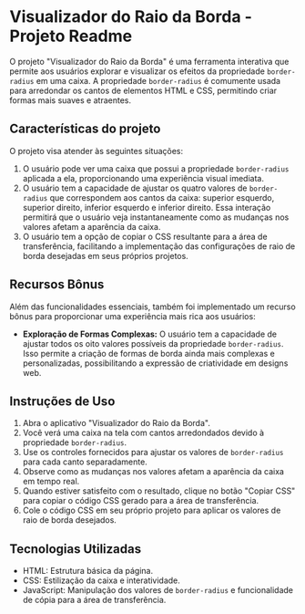 # Visualizador do Raio da Borda - Projeto Readme

O projeto "Visualizador do Raio da Borda" é uma ferramenta interativa que permite aos usuários explorar e visualizar os efeitos da propriedade `border-radius` em uma caixa. A propriedade `border-radius` é comumente usada para arredondar os cantos de elementos HTML e CSS, permitindo criar formas mais suaves e atraentes.

## Características do projeto

O projeto visa atender às seguintes situações:

1. O usuário pode ver uma caixa que possui a propriedade `border-radius` aplicada a ela, proporcionando uma experiência visual imediata.
2. O usuário tem a capacidade de ajustar os quatro valores de `border-radius` que correspondem aos cantos da caixa: superior esquerdo, superior direito, inferior esquerdo e inferior direito. Essa interação permitirá que o usuário veja instantaneamente como as mudanças nos valores afetam a aparência da caixa.
3. O usuário tem a opção de copiar o CSS resultante para a área de transferência, facilitando a implementação das configurações de raio de borda desejadas em seus próprios projetos.

## Recursos Bônus

Além das funcionalidades essenciais, também foi implementado um recurso bônus para proporcionar uma experiência mais rica aos usuários:

- **Exploração de Formas Complexas:** O usuário tem a capacidade de ajustar todos os oito valores possíveis da propriedade `border-radius`. Isso permite a criação de formas de borda ainda mais complexas e personalizadas, possibilitando a expressão de criatividade em designs web.

## Instruções de Uso

1. Abra o aplicativo "Visualizador do Raio da Borda".
2. Você verá uma caixa na tela com cantos arredondados devido à propriedade `border-radius`.
3. Use os controles fornecidos para ajustar os valores de `border-radius` para cada canto separadamente.
4. Observe como as mudanças nos valores afetam a aparência da caixa em tempo real.
5. Quando estiver satisfeito com o resultado, clique no botão "Copiar CSS" para copiar o código CSS gerado para a área de transferência.
6. Cole o código CSS em seu próprio projeto para aplicar os valores de raio de borda desejados.

## Tecnologias Utilizadas

- HTML: Estrutura básica da página.
- CSS: Estilização da caixa e interatividade.
- JavaScript: Manipulação dos valores de `border-radius` e funcionalidade de cópia para a área de transferência.
